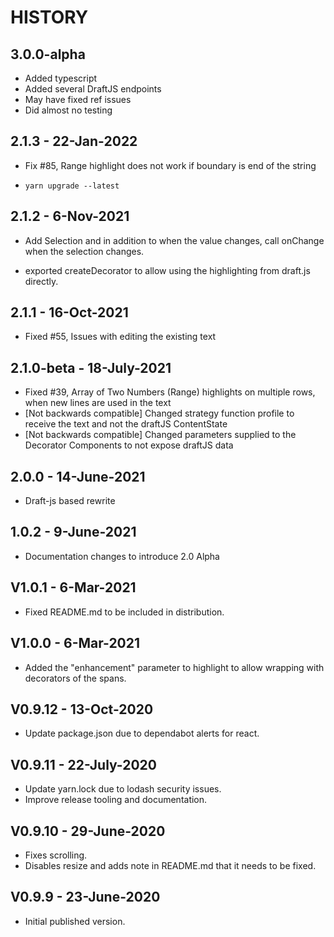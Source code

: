 # HISTORY

## 3.0.0-alpha

- Added typescript
- Added several DraftJS endpoints
- May have fixed ref issues
- Did almost no testing

## 2.1.3 - 22-Jan-2022

- Fix #85, Range highlight does not work if boundary is end of the string

- `yarn upgrade --latest`

## 2.1.2 - 6-Nov-2021

- Add Selection and in addition to when the value changes, call onChange when the selection changes.

- exported createDecorator to allow using the highlighting from draft.js directly.

## 2.1.1 - 16-Oct-2021

- Fixed #55, Issues with editing the existing text

## 2.1.0-beta - 18-July-2021
- Fixed #39, Array of Two Numbers (Range) highlights on multiple rows, when new lines are used in the text
- [Not backwards compatible] Changed strategy function profile to receive the text and not the draftJS ContentState
- [Not backwards compatible] Changed parameters supplied to the Decorator Components to not expose draftJS data

## 2.0.0 - 14-June-2021
- Draft-js based rewrite

## 1.0.2 - 9-June-2021
- Documentation changes to introduce 2.0 Alpha

## V1.0.1 - 6-Mar-2021
- Fixed README.md to be included in distribution.

## V1.0.0 - 6-Mar-2021

- Added the "enhancement" parameter to highlight to allow 
    wrapping with decorators of the spans.

## V0.9.12 - 13-Oct-2020

- Update package.json due to dependabot alerts for react.

## V0.9.11 - 22-July-2020

- Update yarn.lock due to lodash security issues.
- Improve release tooling and documentation.

## V0.9.10 - 29-June-2020

- Fixes scrolling.
- Disables resize and adds note in README.md that it needs to be fixed.

## V0.9.9 - 23-June-2020

- Initial published version.
